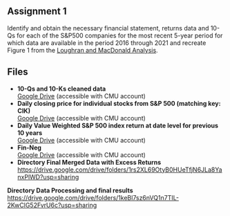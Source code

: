 ## Assignment 1

Identify and obtain the necessary financial statement, returns data and 10-Qs for each of the S&P500 companies for the most recent 5-year period for which data are available in the period 2016 through 2021 and recreate Figure 1 from the [Loughran and MacDonald Analysis](https://www.uts.edu.au/sites/default/files/ADG_Cons2015_Loughran%20McDonald%20JE%202011.pdf).

## Files

- **10-Qs and 10-Ks cleaned data** <br>
[Google Drive](https://drive.google.com/drive/folders/1OjNVo_ErU5UvRmhkcqJqKR7sXdrrNqaT?usp=sharing) (accessible with CMU account)
- **Daily closing price for individual stocks from S&P 500 (matching key: CIK)** <br>
[Google Drive](https://drive.google.com/file/d/1Qkro5QlNLLEwTEPz0JQs3XEERypFZN2T/view?usp=sharing) (accessible with CMU account)
- **Daily Value Weighted S&P 500 index return at date level for previous 10 years** <br>
[Google Drive](https://drive.google.com/file/d/1DuuCIH8cV2RBJ1y8oten28Hc-OeY0gyS/view?usp=sharing) (accessible with CMU account)
- **Fin-Neg** <br>
[Google Drive](https://docs.google.com/spreadsheets/d/1rFy61lRQXTCW6V9Hqwuqe47lxfVnK6pE/edit?usp=sharing) (accessible with CMU account)
- **Directory Final Merged Data with Excess Returns** <br>
https://drive.google.com/drive/folders/1rs2XL69OtyB0HUeTfjN6JLa8YanxPlWD?usp=sharing

 **Directory Data Processing and final results** <br>
https://drive.google.com/drive/folders/1keBl7sz6nVQ1n7TIL-2KwClG52FvrU6c?usp=sharing
